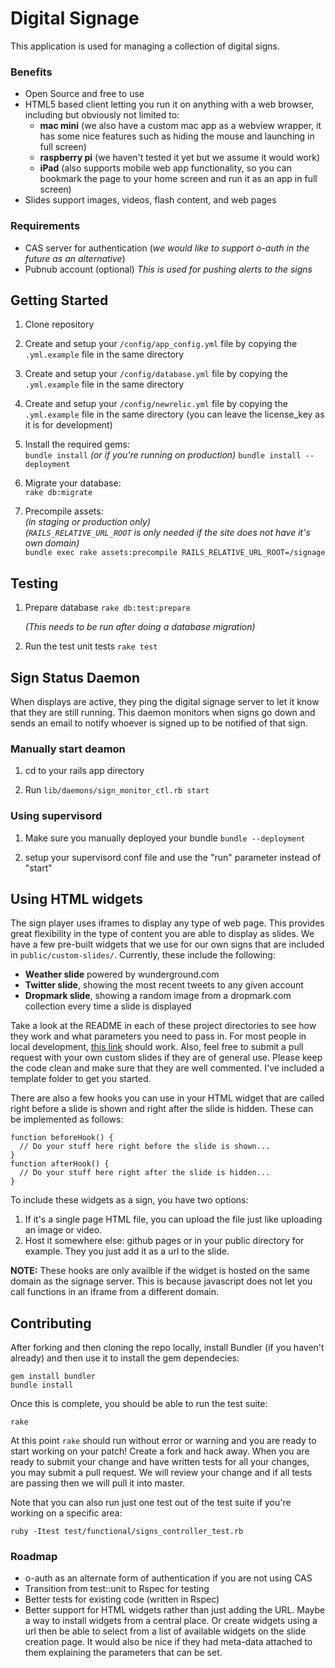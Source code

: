 # Digital Signage

This application is used for managing a collection of digital signs.

### Benefits

* Open Source and free to use
* HTML5 based client letting you run it on anything with a web browser, including but obviously not limited to:
	* **mac mini** (we also have a custom mac app as a webview wrapper, it has some nice features such as hiding the mouse and launching in full screen)
	* **raspberry pi** (we haven't tested it yet but we assume it would work)
	* **iPad** (also supports mobile web app functionality, so you can bookmark the page to your home screen and run it as an app in full screen)
* Slides support images, videos, flash content, and web pages


### Requirements

* CAS server for authentication (*we would like to support o-auth in the future as an alternative*)
* Pubnub account (optional) *This is used for pushing alerts to the signs*


## Getting Started

1. Clone repository

2. Create and setup your `/config/app_config.yml` file by copying the `.yml.example` file in the same directory

3. Create and setup your `/config/database.yml` file by copying the `.yml.example` file in the same directory

4. Create and setup your `/config/newrelic.yml` file by copying the `.yml.example` file in the same directory (you can leave the license_key as it is for development)

5. Install the required gems:  
  `bundle install`
  *(or if you're running on production)*
  `bundle install --deployment`

6. Migrate your database:  
   `rake db:migrate`
    
7. Precompile assets:  
   *(in staging or production only)*  
   *(`RAILS_RELATIVE_URL_ROOT` is only needed if the site does not have it's own domain)*  
   `bundle exec rake assets:precompile RAILS_RELATIVE_URL_ROOT=/signage`


## Testing
1. Prepare database
   `rake db:test:prepare`
    
    *(This needs to be run after doing a database migration)*

2. Run the test unit tests
   `rake test`

## Sign Status Daemon
When displays are active, they ping the digital signage server to let it know that they are still running. This daemon monitors when signs go down and sends an email to notify whoever is signed up to be notified of that sign.

### Manually start deamon
1. cd to your rails app directory

2. Run
    `lib/daemons/sign_monitor_ctl.rb start`

### Using supervisord
1. Make sure you manually deployed your bundle
    `bundle --deployment`

2. setup your supervisord conf file and use the "run" parameter instead of "start"


## Using HTML widgets
The sign player uses iframes to display any type of web page. This provides great flexibility in the type of content you are able to display as slides. We have a few pre-built widgets that we use for our own signs that are included in `public/custom-slides/`. Currently, these include the following:

* **Weather slide** powered by wunderground.com
* **Twitter slide**, showing the most recent tweets to any given account
* **Dropmark slide**, showing a random image from a dropmark.com collection every time a slide is displayed

Take a look at the README in each of these project directories to see how they work and what parameters you need to pass in. For most people in local development, [this link](http://localhost:3000/custom_slides/) should work. Also, feel free to submit a pull request with your own custom slides if they are of general use. Please keep the code clean and make sure that they are well commented. I've included a template folder to get you started.

There are also a few hooks you can use in your HTML widget that are called right before a slide is shown and right after the slide is hidden. These can be implemented as follows:

    function beforeHook() {
      // Do your stuff here right before the slide is shown...
    }
    function afterHook() {
      // Do your stuff here right after the slide is hidden...
    }

To include these widgets as a sign, you have two options:

1. If it's a single page HTML file, you can upload the file just like uploading an image or video.
2. Host it somewhere else: github pages or in your public directory for example. They you just add it as a url to the slide.

**NOTE:** These hooks are only availble if the widget is hosted on the same domain as the signage server. This is because javascript does not let you call functions in an iframe from a different domain.


## Contributing

After forking and then cloning the repo locally, install Bundler (if you haven't already) and then use it
to install the gem dependecies:

    gem install bundler
    bundle install

Once this is complete, you should be able to run the test suite:

    rake

At this point `rake` should run without error or warning and you are ready to
start working on your patch! Create a fork and hack away. When you are ready to submit your change and have written tests for all your changes, you may submit a pull request. We will review your change and if all tests are passing then we will pull it into master.

Note that you can also run just one test out of the test suite if you're working
on a specific area:

    ruby -Itest test/functional/signs_controller_test.rb


### Roadmap
* o-auth as an alternate form of authentication if you are not using CAS
* Transition from test::unit to Rspec for testing
* Better tests for existing code (written in Rspec)
* Better support for HTML widgets rather than just adding the URL. Maybe a way to install widgets from a central place. Or create widgets using a url then be able to select from a list of available widgets on the slide creation page. It would also be nice if they had meta-data attached to them explaining the parameters that can be set. 